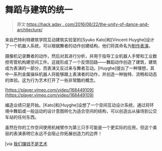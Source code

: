 # 舞蹈与建筑的统一

> 原文:[https://hack aday . com/2016/06/22/the-unity-of-dance-and-architecture/](https://hackaday.com/2016/06/22/the-unity-of-dance-and-architecture/)

来自巴特利特建筑学院互动建筑实验室的[Syuko Kato]和[Vincent Huyghe]设计了一个机器人系统，可以根据舞者的动作创建结构，他们将其命名为[制作表演](https://vimeo.com/168449109)。

摄像机记录舞者的动作，然后对其进行分析，并用于指导工业机器人手臂和工业数控弯管机构建空间工件。这就形成了一个反馈回路——舞蹈动作创造了建筑，建筑成为表演的一部分，而表演又反过来与舞者互动。[Huyghe]提出了一种理想，其中一系列金属操纵机器人将能够跟上表演者的动作，并创造一种独特、流畅和动态的体验。这为行为艺术打开了一些非常酷的概念。

[https://player.vimeo.com/video/168449109](https://player.vimeo.com/video/168449109)

编造业绩只是开始。[Kato]和[Huyghe]设想了一个空间互动设计系统，通过将环境中舞蹈或一般运动的设计意图转化为适合空间的结构，可以创造出从操场到公交车站的任何东西。

虽然在你的工作空间使用机械臂作为第三只手可能是一个更实际的应用，但这个美丽的表演表明它永远不会阻止你拓展创造力的边界！

[via [我们赚钱不是艺术](http://we-make-money-not-art.com/performance-driven-fabrication/)
